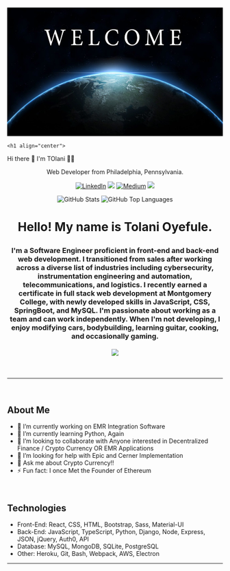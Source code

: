 <img align="center" src="welcome.webp" alt="welcome"
	title="welcome banner" width="1000" height="300" />

	
	<h1 align="center">
  Hi there 👋 I'm TOlani 👨‍💻
</h1>

<p align="center">
  Web Developer from Philadelphia, Pennsylvania.
</p>

<p align="center"><a href="https://www.linkedin.com/in/TOyefule" target="_blank"><img alt="LinkedIn" src="https://img.shields.io/badge/linkedin-%230077B5.svg?&style=for-the-badge&logo=linkedin&logoColor=white" /></a> <a href="https://leetcode.com/TOyefule/"><img src="https://img.shields.io/badge/-LeetCode-FFA116?style=for-the-badge&logo=LeetCode&logoColor=black"></a> <a href="https://medium.com/@TOyefule" target="_blank"><img alt="Medium" src="https://img.shields.io/badge/medium-%2312100E.svg?&style=for-the-badge&logo=medium&logoColor=white" /></a> <a href="https://dev.to/toyefule"><img src="https://img.shields.io/badge/DEV.TO-%230A0A0A.svg?&style=for-the-badge&logo=dev-dot-to&logoColor=white"></a></p>

<div align="center">
	<img src="https://github-readme-stats.vercel.app/api?username=TOyefule&show_icons=true&theme=tokyonight&count_private=true" alt="GitHub Stats" align="top" height="180"/>
	<img src="https://github-readme-stats.vercel.app/api/top-langs/?username=TOyefule&theme=tokyonight&langs_count=8&layout=compact" alt="GitHub Top Languages" align="top" height="180"/>
</div>

	
	
	
	
	
	
	

<h1 align="center">	
		
Hello! My name is Tolani Oyefule.
</h1>
<h3 align="center" style="margin-bottom:10px">I'm a Software Engineer proficient in front-end and back-end web development. I transitioned from sales after working across a diverse list of industries including cybersecurity, instrumentation engineering and automation, telecommunications, and logistics. I recently earned a certificate in full stack web development at Montgomery College, with newly developed skills in JavaScript, CSS, SpringBoot, and MySQL. I'm passionate about working as a team and can work independently. When I'm not developing, I enjoy modifying cars, bodybuilding, learning guitar, cooking, and occasionally gaming.</h4>
<div align="center">
  <h4>
    </a>
    <a href="https://github-readme-stats.vercel.app/api?username=toyefule&show_icons=true&theme=radical"><img src="https://github-readme-stats.vercel.app/api?username=toyefule&show_icons=true&theme=radical"/></a>
</h4>
<br>
</div>

<hr>

<br>

## About Me

<ul>
<li> 🔭 I’m currently working on EMR Integration Software
<li> 🌱 I’m currently learning Python, Again
<li> 👯 I’m looking to collaborate with Anyone interested in Decentralized Finance / Crypto Currency OR EMR Applications
<li> 🤔 I’m looking for help with Epic and Cerner Implementation
<li> 💬 Ask me about Crypto Currency!!
<li> ⚡ Fun fact: I once Met the Founder of Ethereum
</ul>


<br>

## Technologies

<ul>
<li>Front-End: React, CSS, HTML, Bootstrap, Sass, Material-UI</li>
<li>Back-End: JavaScript, TypeScript, Python, Django, Node, Express, JSON, jQuery, Auth0, API</li>
<li>Database: MySQL, MongoDB, SQLite, PostgreSQL</li>
<li>Other: Heroku, Git, Bash, Webpack, AWS, Electron</li>
</ul>

<hr>


